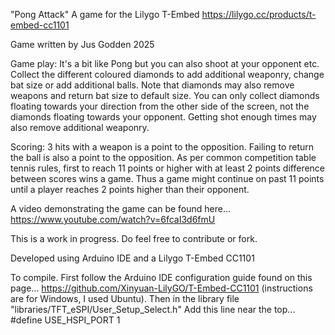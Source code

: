 "Pong Attack"
A game for the Lilygo T-Embed
https://lilygo.cc/products/t-embed-cc1101

Game written by Jus Godden 2025

Game play:
It's a bit like Pong but you can also shoot at your opponent etc.
Collect the different coloured diamonds to add additional weaponry, change bat size or add additional balls.
Note that diamonds may also remove weapons and return bat size to default size.
You can only collect diamonds floating towards your direction from the other side of the screen, not the diamonds floating towards your opponent.
Getting shot enough times may also remove additional weaponry.

Scoring:
3 hits with a weapon is a point to the opposition. Failing to return the ball is also a point to the opposition.
As per common competition table tennis rules, first to reach 11 points or higher with at least 2 points difference between scores wins a game.
Thus a game might continue on past 11 points until a player reaches 2 points higher than their opponent.

A video demonstrating the game can be found here...
https://www.youtube.com/watch?v=6fcaI3d6fmU

This is a work in progress.
Do feel free to contribute or fork.

Developed using Arduino IDE and a Lilygo T-Embed CC1101

To compile. First follow the Arduino IDE configuration guide found on this page...
https://github.com/Xinyuan-LilyGO/T-Embed-CC1101
(instructions are for Windows, I used Ubuntu).
Then in the library file "libraries/TFT_eSPI/User_Setup_Select.h"
Add this line near the top...
#define USE_HSPI_PORT 1
